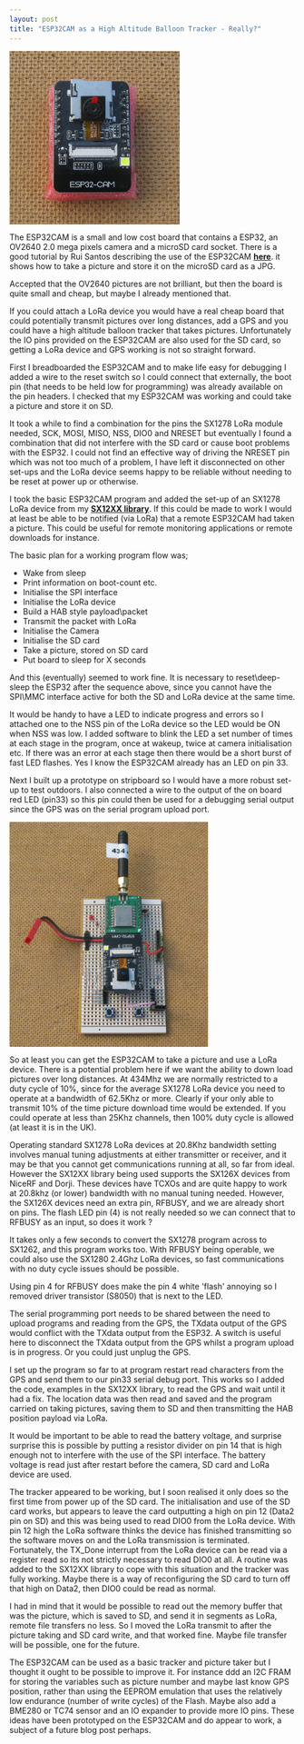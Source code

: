 ```yaml
---
layout: post
title: "ESP32CAM as a High Altitude Balloon Tracker - Really?"
---
```


<img align="center" src="/images/ESP32CAM.jpg" width="300"/>


The ESP32CAM is a small and low cost board that contains a ESP32, an OV2640 2.0 mega pixels camera and a microSD card socket. There is a good tutorial by Rui Santos describing the use of the ESP32CAM **[here](https://randomnerdtutorials.com/esp32-cam-take-photo-save-microsd-card/)**. it shows how to take a picture and store it on the microSD card as a JPG. 

Accepted that the OV2640 pictures are not brilliant, but then the board is quite small and cheap, but maybe I already mentioned that. 

If you could attach a LoRa device you would have a real cheap board that could potentially transmit pictures over long distances, add a GPS and you could have a high altitude balloon tracker that takes pictures. Unfortunately the IO pins provided on the ESP32CAM are also used for the SD card, so getting a LoRa device and GPS working is not so straight forward. 

First I breadboarded the ESP32CAM and to make life easy for debugging I added a wire to the reset switch so I could connect that externally, the boot pin (that needs to be held low for programming) was already available on the pin headers. I checked that my ESP32CAM was working and could take a picture and store it on SD.

It took a while to find a combination for the pins the SX1278 LoRa module needed, SCK, MOSI, MISO, NSS, DIO0 and NRESET but eventually I found a combination that did not interfere with the SD card or cause boot problems with the ESP32. I could not find an effective way of driving the NRESET pin which was not too much of a problem, I have left it disconnected on other set-ups and the LoRa device seems happy to be reliable without needing to be reset at power up or otherwise. 

I took the basic ESP32CAM program and added the set-up of an SX1278 LoRa device from my [**SX12XX library**](https://github.com/StuartsProjects/SX12XX-LoRa). If this could be made to work I would at least be able to be notified (via LoRa) that a remote ESP32CAM had taken a picture. This could be useful for remote monitoring applications or remote downloads for instance. 

The basic plan for a working program flow was;

- Wake from sleep
- Print information on boot-count etc.
- Initialise the SPI interface
- Initialise the LoRa device
- Build a HAB style payload\packet
- Transmit the packet with LoRa
- Initialise the Camera
- Initialise the SD card
- Take a picture, stored on SD card
- Put board to sleep for X seconds

And this (eventually) seemed to work fine. It is necessary to reset\deep-sleep the ESP32 after the sequence above, since you cannot have the SPI\MMC interface active for both the SD and LoRa device at the same time.
  
It would be handy to have a LED to indicate progress and errors so I attached one to the NSS pin of the LoRa device so the LED would be ON when NSS was low. I added software to blink the LED a set number of times at each stage in the program, once at wakeup, twice at camera initialisation etc. If there was an error at each stage then there would be a short burst of fast LED flashes. Yes I know the ESP32CAM already has an LED on pin 33.

Next I built up a prototype on stripboard so I would have a more robust set-up to test outdoors. I also connected a wire to the output of the on board red LED (pin33) so this pin could then be used for a debugging serial output since the GPS was on the serial program upload port.

<img align="center" src="/images/ESP32CAM_proto.jpg" width="350"/>


So at least you can get the ESP32CAM to take a picture and use a LoRa device. There is a potential problem here if we want the ability to down load pictures over long distances. At 434Mhz we are normally restricted to a duty cycle of 10%, since for the average SX1278 LoRa device you need to operate at a bandwidth of 62.5Khz or more. Clearly if your only able to transmit 10% of the time picture download time would be extended. If you could operate at less than 25Khz channels, then 100% duty cycle is allowed (at least it is in the UK).

Operating standard SX1278 LoRa devices at 20.8Khz bandwidth setting involves manual tuning adjustments at either transmitter or receiver, and it may be that you cannot get communications running at all, so far from ideal. However the SX12XX library being used supports the SX126X devices from NiceRF and Dorji. These devices have TCXOs and are quite happy to work at 20.8khz (or lower) bandwidth with no manual tuning needed. However, the SX126X devices need an extra pin, RFBUSY, and we are already short on pins. The flash LED pin (4) is not really needed so we can connect that to RFBUSY as an input, so does it work ?

It takes only a few seconds to convert the SX1278 program across to SX1262, and this program works too. With RFBUSY being operable, we could also use the SX1280 2.4Ghz LoRa devices, so fast communications with no duty cycle issues should be possible. 

Using pin 4 for RFBUSY does make the pin 4 white 'flash' annoying so I removed driver transistor (S8050) that is next to the LED.      

The serial programming port needs to be shared between the need to upload programs and reading from the GPS, the TXdata output of the GPS would conflict with the TXdata output from the ESP32. A switch is useful here to disconnect the TXdata output from the GPS whilst a program upload is in progress. Or you could just unplug the GPS. 

I set up the program so far to at program restart read characters from the GPS and send them to our pin33 serial debug port. This works so I added the code, examples in the SX12XX library, to read the GPS and wait until it had a fix. The location data was then read and saved and the program carried on taking pictures, saving them to SD and then transmitting the HAB position payload via LoRa. 

It would be important to be able to read the battery voltage, and surprise surprise this is possible by putting a resistor divider on pin 14 that is high enough not to interfere with the use of the SPI interface. The battery voltage is read just after restart before the camera, SD card and LoRa device are used.

The tracker appeared to be working, but I soon realised it only does so the first time from power up of the SD card. The initialisation and use of the SD card works, but appears to leave the card outputting a high on pin 12 (Data2 pin on SD) and this was being used to read DIO0 from the LoRa device. With pin 12 high the LoRa software thinks the device has finished transmitting so the software moves on and the LoRa transmission is terminated. Fortunately, the TX_Done interrupt from the LoRa device can be read via a register read so its not strictly necessary to read DIO0 at all. A routine was added to the SX12XX library to cope with this situation and the tracker was fully working. Maybe there is a way of reconfiguring the SD card to turn off that high on Data2, then DIO0 could be read as normal.  

I had in mind that it would be possible to read out the memory buffer that was the picture, which is saved to SD, and send it in segments as LoRa, remote file transfers no less. So I moved the LoRa transmit to after the picture taking and SD card write, and that worked fine. Maybe file transfer will be possible, one for the future.  

The ESP32CAM can be used as a basic tracker and picture taker but I thought it ought to be possible to improve it. For instance ddd an I2C FRAM for storing the variables such as picture number and maybe last know GPS position, rather than using the EEPROM emulation that uses the relatively low endurance (number of write cycles) of the Flash. Maybe also add a BME280 or TC74 sensor and an IO expander to provide more IO pins. These ideas have been prototyped on the ESP32CAM and do appear to work, a subject of a future blog post perhaps. 
